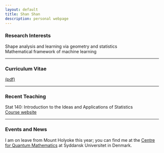 ```yaml
---
layout: default
title: Shan Shan
description: personal webpage
---
```


### Research Interests 
Shape analysis and learning via geometry and statistics <br />
Mathematical framework of machine learning
<hr />

### Curriculum Vitae 
[(pdf)](../CV/cv.pdf)
<hr />	
	
### Recent Teaching
Stat 140: Introduction to the Ideas and Applications of Statistics <br/>
[Course website](https://sshanshans.github.io/stat140/)
<hr />

### Events and News

I am on leave from Mount Holyoke this year; you can find me at the [Centre for Quantum Mathematics](https://www.sdu.dk/en/qm) at Syddansk Universitet in Denmark.   <br />
 
<br />
<br />
<br />
<br />
<br />
        
